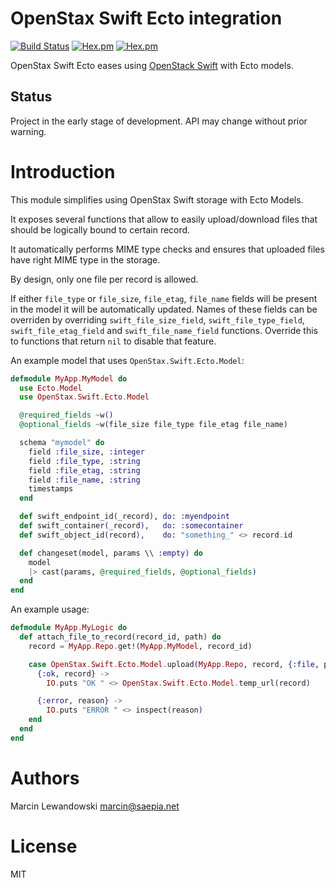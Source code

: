 # OpenStax Swift Ecto integration
[![Build Status](https://travis-ci.org/mspanc/openstax_swift_ecto.svg?branch=master)](https://travis-ci.org/mspanc/openstax_swift_ecto)
[![Hex.pm](https://img.shields.io/hexpm/v/openstax_swift_ecto.svg)](https://hex.pm/packages/openstax_swift_ecto)
[![Hex.pm](https://img.shields.io/hexpm/dt/openstax_swift_ecto.svg)](https://hex.pm/packages/openstax_swift_ecto)

OpenStax Swift Ecto eases using [OpenStack Swift](http://docs.openstack.org/developer/swift/api/object_api_v1_overview.html)
with Ecto models.


## Status

Project in the early stage of development. API may change without prior warning.

# Introduction

This module simplifies using OpenStax Swift storage with Ecto Models.

It exposes several functions that allow to easily upload/download files
that should be logically bound to certain record.

It automatically performs MIME type checks and ensures that uploaded
files have right MIME type in the storage.

By design, only one file per record is allowed.

If either `file_type` or `file_size`, `file_etag`, `file_name` fields will
be present in the model it will be automatically updated. Names of these
fields can be overriden by overriding `swift_file_size_field`,
`swift_file_type_field`, `swift_file_etag_field` and `swift_file_name_field`
functions. Override this to functions that return `nil` to disable that feature.

An example model that uses `OpenStax.Swift.Ecto.Model`:

```elixir
defmodule MyApp.MyModel do
  use Ecto.Model
  use OpenStax.Swift.Ecto.Model

  @required_fields ~w()
  @optional_fields ~w(file_size file_type file_etag file_name)

  schema "mymodel" do
    field :file_size, :integer
    field :file_type, :string
    field :file_etag, :string
    field :file_name, :string
    timestamps
  end

  def swift_endpoint_id(_record), do: :myendpoint
  def swift_container(_record),   do: :somecontainer
  def swift_object_id(record),    do: "something_" <> record.id

  def changeset(model, params \\ :empty) do
    model
    |> cast(params, @required_fields, @optional_fields)
  end
end
```

An example usage:

```elixir
defmodule MyApp.MyLogic do
  def attach_file_to_record(record_id, path) do
    record = MyApp.Repo.get!(MyApp.MyModel, record_id)

    case OpenStax.Swift.Ecto.Model.upload(MyApp.Repo, record, {:file, path}) do
      {:ok, record} ->
        IO.puts "OK " <> OpenStax.Swift.Ecto.Model.temp_url(record)

      {:error, reason} ->
        IO.puts "ERROR " <> inspect(reason)
    end
  end
end
```

# Authors

Marcin Lewandowski <marcin@saepia.net>

# License

MIT
